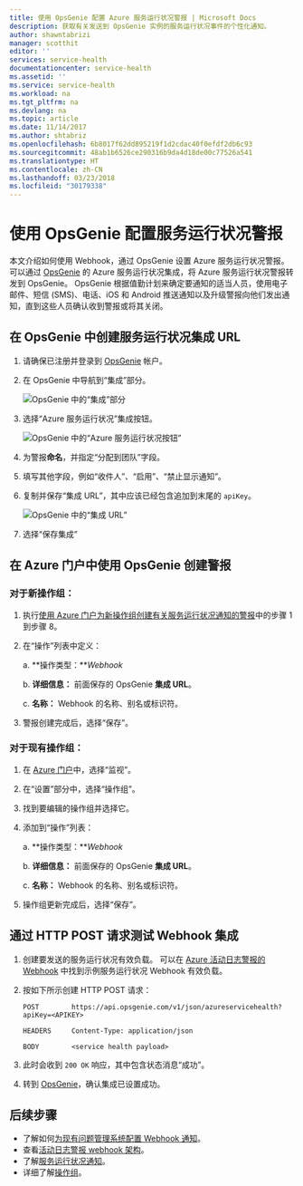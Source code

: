 ```yaml
---
title: 使用 OpsGenie 配置 Azure 服务运行状况警报 | Microsoft Docs
description: 获取有关发送到 OpsGenie 实例的服务运行状况事件的个性化通知。
author: shawntabrizi
manager: scotthit
editor: ''
services: service-health
documentationcenter: service-health
ms.assetid: ''
ms.service: service-health
ms.workload: na
ms.tgt_pltfrm: na
ms.devlang: na
ms.topic: article
ms.date: 11/14/2017
ms.author: shtabriz
ms.openlocfilehash: 6b8017f62dd895219f1d2cdac40f0efdf2db6c93
ms.sourcegitcommit: 48ab1b6526ce290316b9da4d18de00c77526a541
ms.translationtype: HT
ms.contentlocale: zh-CN
ms.lasthandoff: 03/23/2018
ms.locfileid: "30179338"
---
```

# <a name="configure-service-health-alerts-with-opsgenie"></a>使用 OpsGenie 配置服务运行状况警报

本文介绍如何使用 Webhook，通过 OpsGenie 设置 Azure 服务运行状况警报。 可以通过 [OpsGenie](https://www.opsgenie.com/) 的 Azure 服务运行状况集成，将 Azure 服务运行状况警报转发到 OpsGenie。 OpsGenie 根据值勤计划来确定要通知的适当人员，使用电子邮件、短信 (SMS)、电话、iOS 和 Android 推送通知以及升级警报向他们发出通知，直到这些人员确认收到警报或将其关闭。

## <a name="creating-a-service-health-integration-url-in-opsgenie"></a>在 OpsGenie 中创建服务运行状况集成 URL
1.  请确保已注册并登录到 [OpsGenie](https://www.opsgenie.com/) 帐户。

2.  在 OpsGenie 中导航到“集成”部分。

    ![OpsGenie 中的“集成”部分](./media/webhook-alerts/opsgenie-integrations-section.png)

3.  选择“Azure 服务运行状况”集成按钮。

    ![OpsGenie 中的“Azure 服务运行状况按钮”](./media/webhook-alerts/opsgenie-azureservicehealth-button.png)

4.  为警报**命名**，并指定“分配到团队”字段。

5.  填写其他字段，例如“收件人”、“启用”、“禁止显示通知”。

6.  复制并保存“集成 URL”，其中应该已经包含追加到末尾的 `apiKey`。

    ![OpsGenie 中的“集成 URL”](./media/webhook-alerts/opsgenie-integration-url.png)

7.  选择“保存集成”

## <a name="create-an-alert-using-opsgenie-in-the-azure-portal"></a>在 Azure 门户中使用 OpsGenie 创建警报
### <a name="for-a-new-action-group"></a>对于新操作组：
1. 执行[使用 Azure 门户为新操作组创建有关服务运行状况通知的警报](../monitoring-and-diagnostics/monitoring-activity-log-alerts-on-service-notifications.md)中的步骤 1 到步骤 8。

2. 在“操作”列表中定义：

    a. **操作类型：***Webhook*

    b. **详细信息：** 前面保存的 OpsGenie **集成 URL**。

    c. **名称：** Webhook 的名称、别名或标识符。

3. 警报创建完成后，选择“保存”。

### <a name="for-an-existing-action-group"></a>对于现有操作组：
1. 在 [Azure 门户](https://portal.azure.com/)中，选择“监视”。

2. 在“设置”部分中，选择“操作组”。

3. 找到要编辑的操作组并选择它。

4. 添加到“操作”列表：

    a. **操作类型：***Webhook*

    b. **详细信息：** 前面保存的 OpsGenie **集成 URL**。

    c. **名称：** Webhook 的名称、别名或标识符。

5. 操作组更新完成后，选择“保存”。

## <a name="testing-your-webhook-integration-via-an-http-post-request"></a>通过 HTTP POST 请求测试 Webhook 集成
1. 创建要发送的服务运行状况有效负载。 可以在 [Azure 活动日志警报的 Webhook](../monitoring-and-diagnostics/monitoring-activity-log-alerts-webhook.md) 中找到示例服务运行状况 Webhook 有效负载。

2. 按如下所示创建 HTTP POST 请求：

    ```
    POST        https://api.opsgenie.com/v1/json/azureservicehealth?apiKey=<APIKEY>

    HEADERS     Content-Type: application/json

    BODY        <service health payload>
    ```
3. 此时会收到 `200 OK` 响应，其中包含状态消息“成功”。

4. 转到 [OpsGenie](https://www.opsgenie.com/)，确认集成已设置成功。

## <a name="next-steps"></a>后续步骤
- 了解如何[为现有问题管理系统配置 Webhook 通知](service-health-alert-webhook-guide.md)。
- 查看[活动日志警报 webhook 架构](../monitoring-and-diagnostics/monitoring-activity-log-alerts-webhook.md)。 
- 了解[服务运行状况通知](../monitoring-and-diagnostics/monitoring-service-notifications.md)。
- 详细了解[操作组](../monitoring-and-diagnostics/monitoring-action-groups.md)。